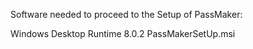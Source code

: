 Software needed to proceed to the Setup of PassMaker:

Windows Desktop Runtime 8.0.2
PassMakerSetUp.msi
